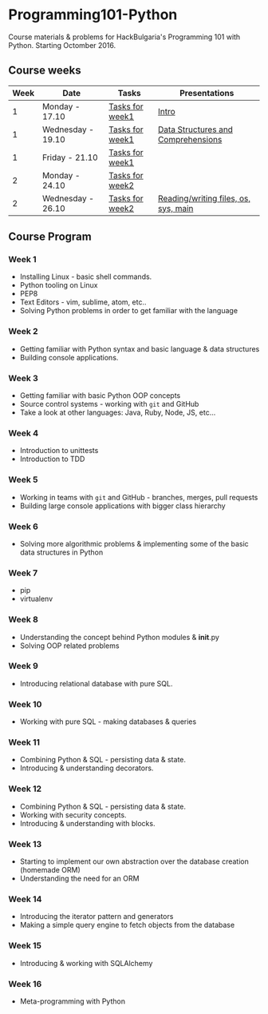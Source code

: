 # Programming101-Python

Course materials &amp; problems for HackBulgaria's Programming 101 with Python. Starting Octomber 2016.

## Course weeks

| Week | Date | Tasks | Presentations |
|---------|-------- |---------|-------------|
| 1       | Monday - 17.10|[Tasks for week1](week01/)      | [Intro](http://slides.com/hackbulgaria/deck-40?token=bi16cPi2)      |
| 1 | Wednesday - 19.10 | [Tasks for week1](week01/) | [Data Structures and Comprehensions](http://slides.com/hackbulgaria/deck-51-52-53-66?token=6Z6F8ywW)  |
| 1 | Friday - 21.10 | [Tasks for week1](week01/) |  |
| 2 | Monday - 24.10 | [Tasks for week2](week02/) |  |
| 2 | Wednesday - 26.10 | [Tasks for week2](week02/) | [Reading/writing files, os, sys, main](http://slides.com/hackbulgaria/deck-f6fdcd0f-1abd-4688-9f65-c6ce0ae8e808-67/) |


## Course Program

### Week 1

  * Installing Linux - basic shell commands.
  * Python tooling on Linux
  * PEP8
  * Text Editors - vim, sublime, atom, etc..
  * Solving Python problems in order to get familiar with the language

### Week 2

  * Getting familiar with Python syntax and basic language & data structures
  * Building console applications.

### Week 3

  * Getting familiar with basic Python OOP concepts
  * Source control systems - working with `git` and GitHub
  * Take a look at other languages: Java, Ruby, Node, JS, etc...

### Week 4

  * Introduction to unittests
  * Introduction to TDD

### Week 5
  * Working in teams with `git` and GitHub - branches, merges, pull requests
  * Building large console applications with bigger class hierarchy


### Week 6

  * Solving more algorithmic problems  & implementing some of the basic data structures in Python


### Week 7

  * pip
  * virtualenv

### Week 8

 * Understanding the concept behind Python modules & __init__.py
 * Solving OOP related problems

### Week 9

  * Introducing relational database with pure SQL.

### Week 10

  * Working with pure SQL - making databases & queries

### Week 11
  * Combining Python & SQL - persisting data & state.
  * Introducing & understanding decorators.

### Week 12
  * Combining Python & SQL - persisting data & state.
  * Working with security concepts.
  * Introducing & understanding with blocks.

### Week 13

  * Starting to implement our own abstraction over the database creation (homemade ORM)
  * Understanding the need for an ORM

### Week 14

  * Introducing the iterator pattern and generators
  * Making a simple query engine to fetch objects from the database

### Week 15

  * Introducing & working with SQLAlchemy

### Week 16

  * Meta-programming with Python

